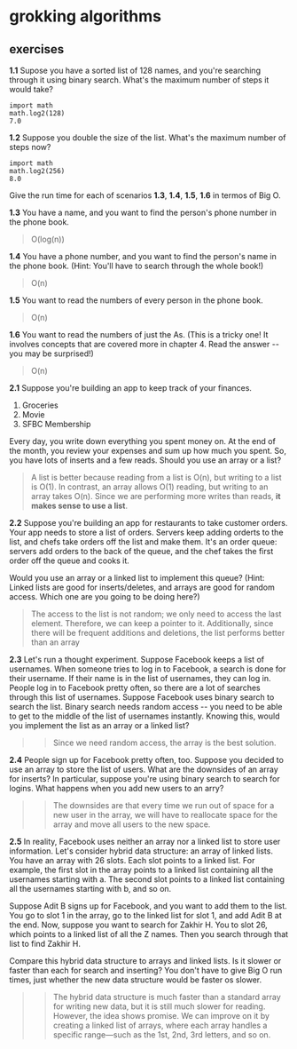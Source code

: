 # grokking algorithms

## exercises

**1.1** Supose you have a sorted list of 128 names, and you're searching
through it using binary search. What's the maximum number of steps it would
take?
```
import math
math.log2(128)
7.0
```

**1.2** Suppose you double the size of the list. What's the maximum number of
steps now?
```
import math
math.log2(256)
8.0
```

Give the run time for each of scenarios **1.3**, **1.4**, **1.5**, **1.6** in
termos of Big O.

**1.3** You have a name, and you want to find the person's phone number in the
phone book.

> O(log(n))

**1.4** You have a phone number, and you want to find the person's name in the
phone book. (Hint: You'll have to search through the whole book!)

> O(n)

**1.5** You want to read the numbers of every person in the phone book.

> O(n)

**1.6** You want to read the numbers of just the As. (This is a tricky one! It
involves concepts that are covered more in chapter 4. Read the answer -- you
may be surprised!)

> O(n)

**2.1** Suppose you're building an app to keep track of your finances.

1. Groceries
2. Movie
3. SFBC Membership

Every day, you write down everything you spent money on. At the end of the
month, you review your expenses and sum up how much you spent. So, you have
lots of inserts and a few reads. Should you use an array or a list?

> A list is better because reading from a list is O(n), but writing to a list
> is O(1). In contrast, an array allows O(1) reading, but writing to an array
> takes O(n). Since we are performing more writes than reads, **it makes sense
> to use a list**.

**2.2** Suppose you're building an app for restaurants to take customer orders.
Your app needs to store a list of orders. Servers keep adding orderts to the
list, and chefs take orders off the list and make them. It's an order queue:
servers add orders to the back of the queue, and the chef takes the first order
off the queue and cooks it.

Would you use an array or a linked list to implement this queue? (Hint: Linked
lists are good for inserts/deletes, and arrays are good for random access.
Which one are you going to be doing here?)

> The access to the list is not random; we only need to access the last
> element. Therefore, we can keep a pointer to it. Additionally, since there
> will be frequent additions and deletions, the list performs better than an
> array

**2.3** Let's run a thought experiment. Suppose Facebook keeps a list of
usernames. When someone tries to log in to Facebook, a search is done for their
username. If their name is in the list of usernames, they can log in. People
log in to Facebook pretty often, so there are a lot of searches through this
list of usernames. Suppose Facebook uses binary search to search the list.
Binary search needs random access -- you need to be able to get to the middle
of the list of usernames instantly. Knowing this, would you implement the list
as an array or a linked list?

>> Since we need random access, the array is the best solution.

**2.4** People sign up for Facebook pretty often, too. Suppose you decided to
use an array to store the list of users. What are the downsides of an array for
inserts? In particular, suppose you're using binary search to search for
logins. What happens when you add new users to an arry?

>> The downsides are that every time we run out of space for a new user in the
>> array, we will have to reallocate space for the array and move all users to
>> the new space.

**2.5** In reality, Facebook uses neither an array nor a linked list to store
user information. Let's consider hybrid data structure: an array of linked
lists. You have an array with 26 slots. Each slot points to a linked list. For
example, the first slot in the array points to a linked list containing all the
usernames starting with a. The second slot points to a linked list containing
all the usernames starting with b, and so on.

Suppose Adit B signs up for Facebook, and you want to add them to the list. You
go to slot 1 in the array, go to the linked list for slot 1, and add Adit B at
the end. Now, suppose you want to search for Zakhir H. You to slot 26, which
points to a linked list of all the Z names. Then you search through that list
to find Zakhir H.

Compare this hybrid data structure to arrays and linked lists. Is it slower or
faster than each for search and inserting? You don't have to give Big O run
times, just whether the new data structure would be faster os slower.

>> The hybrid data structure is much faster than a standard array for writing
>> new data, but it is still much slower for reading. However, the idea shows
>> promise. We can improve on it by creating a linked list of arrays, where
>> each array handles a specific range—such as the 1st, 2nd, 3rd letters, and
>> so on.

